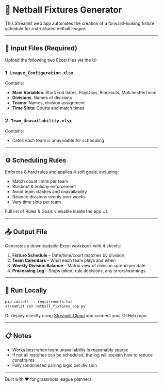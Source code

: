 # 🏐 Netball Fixtures Generator

This Streamlit web app automates the creation of a forward-looking fixture schedule for a structured netball league.

---

## 📂 Input Files (Required)

Upload the following two Excel files via the UI:

### 1. `League_Configuration.xlsx`
Contains:
- **Main Variables**: Start/End dates, PlayDays, Blackouts, MatchesPerTeam
- **Divisions**: Names of divisions
- **Teams**: Names, division assignment
- **Time Slots**: Courts and match times

### 2. `Team_Unavailability.xlsx`
Contains:
- Dates each team is unavailable for scheduling

---

## ⚙️ Scheduling Rules

Enforces 8 hard rules and applies 4 soft goals, including:
- Match count limits per team
- Blackout & holiday enforcement
- Avoid team clashes and unavailability
- Balance divisions evenly over weeks
- Vary time slots per team

Full list of Rules & Goals viewable inside the app UI.

---

## 📤 Output File

Generates a downloadable Excel workbook with 4 sheets:
1. **Fixture Schedule** – Date/time/court matches by division
2. **Team Calendars** – What each team plays and when
3. **Weekly Division Balance** – Matrix view of division spread per date
4. **Processing Log** – Steps taken, rule decisions, any errors/warnings

---

## 🚀 Run Locally

```bash
pip install -r requirements.txt
streamlit run netball_fixtures_app.py
```

Or deploy directly using [Streamlit Cloud](https://streamlit.io/cloud) and connect your GitHub repo.

---

## 📋 Notes
- Works best when team unavailability is reasonably sparse
- If not all matches can be scheduled, the log will explain how to reduce constraints
- Fully randomised pairing logic per division

---

Built with ❤️ for grassroots league planners.

